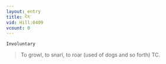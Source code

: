 ```yaml
---
layout: entry
title: ངེར་
vid: Hill:0409
vcount: 0
---
```

`Involuntary` 
> To growl, to snarl, to roar (used of dogs and so forth) TC\.

